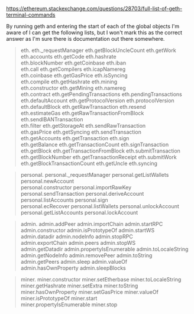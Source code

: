 




https://ethereum.stackexchange.com/questions/28703/full-list-of-geth-terminal-commands

By running geth and entering the start of each of the global objects I'm aware of I can get the following lists, but I won't mark this as the correct answer as I'm sure there is documentation out there somewhere.

> eth.
eth._requestManager            eth.getBlockUncleCount         eth.getWork                    
eth.accounts                   eth.getCode                    eth.hashrate                   
eth.blockNumber                eth.getCoinbase                eth.iban                       
eth.call                       eth.getCompilers               eth.icapNamereg                
eth.coinbase                   eth.getGasPrice                eth.isSyncing                  
eth.compile                    eth.getHashrate                eth.mining                     
eth.constructor                eth.getMining                  eth.namereg                    
eth.contract                   eth.getPendingTransactions     eth.pendingTransactions        
eth.defaultAccount             eth.getProtocolVersion         eth.protocolVersion            
eth.defaultBlock               eth.getRawTransaction          eth.resend                     
eth.estimateGas                eth.getRawTransactionFromBlock eth.sendIBANTransaction        
eth.filter                     eth.getStorageAt               eth.sendRawTransaction         
eth.gasPrice                   eth.getSyncing                 eth.sendTransaction            
eth.getAccounts                eth.getTransaction             eth.sign                       
eth.getBalance                 eth.getTransactionCount        eth.signTransaction            
eth.getBlock                   eth.getTransactionFromBlock    eth.submitTransaction          
eth.getBlockNumber             eth.getTransactionReceipt      eth.submitWork                 
eth.getBlockTransactionCount   eth.getUncle                   eth.syncing                    


> personal.
personal._requestManager personal.getListWallets  personal.newAccount      
personal.constructor     personal.importRawKey    personal.sendTransaction 
personal.deriveAccount   personal.listAccounts    personal.sign            
personal.ecRecover       personal.listWallets     personal.unlockAccount   
personal.getListAccounts personal.lockAccount     


> admin.
admin.addPeer              admin.importChain          admin.startRPC             
admin.constructor          admin.isPrototypeOf        admin.startWS              
admin.datadir              admin.nodeInfo             admin.stopRPC              
admin.exportChain          admin.peers                admin.stopWS               
admin.getDatadir           admin.propertyIsEnumerable admin.toLocaleString       
admin.getNodeInfo          admin.removePeer           admin.toString             
admin.getPeers             admin.sleep                admin.valueOf              
admin.hasOwnProperty       admin.sleepBlocks          


> miner.
miner.constructor          miner.setEtherbase         miner.toLocaleString       
miner.getHashrate          miner.setExtra             miner.toString             
miner.hasOwnProperty       miner.setGasPrice          miner.valueOf              
miner.isPrototypeOf        miner.start                
miner.propertyIsEnumerable miner.stop      
